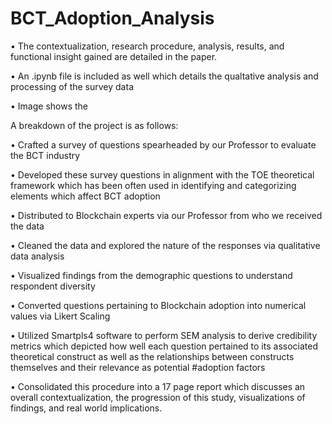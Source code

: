 # BCT_Adoption_Analysis

• The contextualization, research procedure, analysis, results, and functional insight gained are detailed in the paper. 

• An .ipynb file is included as well which details the qualtative analysis and processing of the survey data

• Image shows the 

A breakdown of the project is as follows:

  • Crafted a survey of questions spearheaded by our Professor to evaluate the BCT industry 
  
  • Developed these survey questions in alignment with the TOE theoretical framework which has been often used in identifying and categorizing elements which affect BCT adoption
  
  • Distributed to Blockchain experts via our Professor from who we received the data
  
  • Cleaned the data and explored the nature of the responses via qualitative data analysis
  
  • Visualized findings from the demographic questions to understand respondent diversity 
  
  • Converted questions pertaining to Blockchain adoption into numerical values via Likert Scaling
  
  • Utilized Smartpls4 software to perform SEM analysis to derive credibility metrics which depicted how well each question pertained to its associated theoretical construct as well as the     relationships between constructs themselves and their relevance as potential #adoption factors
  
  • Consolidated this procedure into a 17 page report which discusses an overall contextualization, the progression of this study, visualizations of findings, and real world implications. 
